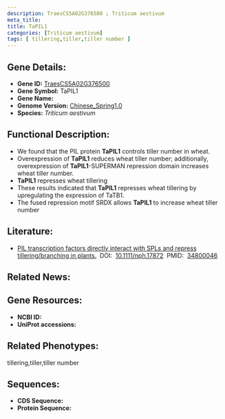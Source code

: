 ```yaml
---
description: TraesCS5A02G376500 ; Triticum aestivum
meta_title:
title: TaPIL1
categories: [Triticum aestivum]
tags: [ tillering,tiller,tiller number ]
---
```


## Gene Details:
- **Gene ID:**	[TraesCS5A02G376500]()
- **Gene Symbol:** TaPIL1
- **Gene Name:** 
- **Genome Version:** [Chinese_Spring1.0]()
- **Species:** *Triticum aestivum*

## Functional Description:
   - We found that the PIL protein **TaPIL1** controls tiller number in wheat.
   - Overexpression of **TaPIL1** reduces wheat tiller number; additionally, overexpression of **TaPIL1**-SUPERMAN repression domain increases wheat tiller number.
   - **TaPIL1** represses wheat tillering
   - These results indicated that **TaPIL1** represses wheat tillering by upregulating the expression of TaTB1.
   - The fused repression motif SRDX allows **TaPIL1** to increase wheat tiller number

## Literature:
   - [PIL transcription factors directly interact with SPLs and repress tillering/branching in plants.]( https://nph.onlinelibrary.wiley.com/doi/10.1111/nph.17872)&nbsp;&nbsp;DOI:&nbsp;&nbsp;[10.1111/nph.17872](https://nph.onlinelibrary.wiley.com/doi/10.1111/nph.17872)&nbsp;&nbsp;PMID:&nbsp;&nbsp;[34800046](https://pubmed.ncbi.nlm.nih.gov/34800046/)

## Related News:

## Gene Resources:
- **NCBI ID:** [](https://www.ncbi.nlm.nih.gov/gene/?term=)
- **UniProt accessions:** [](https://www.uniprot.org/uniprotkb//entry)

## Related Phenotypes:
tillering,tiller,tiller number

## Sequences:
- **CDS Sequence:**
- **Protein Sequence:**
